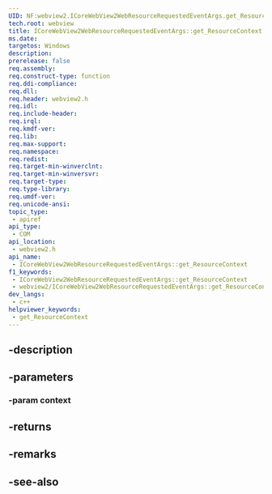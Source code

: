 ```yaml
---
UID: NF:webview2.ICoreWebView2WebResourceRequestedEventArgs.get_ResourceContext
tech.root: webview
title: ICoreWebView2WebResourceRequestedEventArgs::get_ResourceContext
ms.date: 
targetos: Windows
description: 
prerelease: false
req.assembly: 
req.construct-type: function
req.ddi-compliance: 
req.dll: 
req.header: webview2.h
req.idl: 
req.include-header: 
req.irql: 
req.kmdf-ver: 
req.lib: 
req.max-support: 
req.namespace: 
req.redist: 
req.target-min-winverclnt: 
req.target-min-winversvr: 
req.target-type: 
req.type-library: 
req.umdf-ver: 
req.unicode-ansi: 
topic_type:
 - apiref
api_type:
 - COM
api_location:
 - webview2.h
api_name:
 - ICoreWebView2WebResourceRequestedEventArgs::get_ResourceContext
f1_keywords:
 - ICoreWebView2WebResourceRequestedEventArgs::get_ResourceContext
 - webview2/ICoreWebView2WebResourceRequestedEventArgs::get_ResourceContext
dev_langs:
 - c++
helpviewer_keywords:
 - get_ResourceContext
---
```


## -description

## -parameters

### -param context

## -returns

## -remarks

## -see-also


